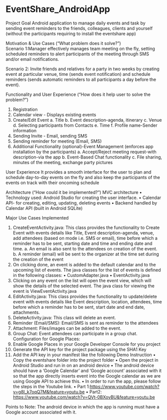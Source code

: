 # EventShare_AndroidApp
Project Goal
Android application to manage daily events and task by sending event reminders to the friends, colleagues, clients and yourself (without the participants requiring to install the eventshare app)

Motivation & Use Cases (“What problem does it solve?”)  
Scenario 1:Manager effectively manages team meeting on the fly, setting scheduled reminders to alert participants of the meeting through SMS and/or email notifications.

Scenario 2: Invite friends and relatives for a party in two weeks by creating event at particular venue, time (sends event notification)  and schedule reminders (sends automatic reminders to all participants a day before the event).

Functionality and User Experience (“How does it help user to solve the problem?”) 
1.	Registration
2.	Calendar view - Displays existing events
3.	Create/Edit Event
a.	Title
b.	Event description-agenda, itinerary
c.	Venue
d.	Selecting participants from Contacts
e.	Time
f.	Profile name-Sender information
4.	Sending Invite - Email, sending SMS
5.	Sending reminder for meeting (Email, SMS)
6.	Additional Functionality (optional)-Event Management (enforces app installation by the participants)
a.	Accept/Reject meeting request-with description-via the app
b.	Event-Based Chat functionality
c.	  File sharing, minutes of the meeting, exchange party pictures

User Experience 
It provides a smooth interface for the user to plan and schedule day-to-day events on the fly and also keep the participants of the events on track with their oncoming schedule

Architecture (“How could it be implemented?”) 
MVC architecture
•	Technology used: Android Studio for creating the user interface. 
•	Calendar API- for creating, editing, updating, deleting events
•	Backend handled by Calendar API (built in Android SQLite)

Major Use Cases Implemented
1.	CreateEventActivity.java: This class provides the functionality to Create Event with events details like Title, Event description-agenda, venue, add attendees (based on mode i.e. SMS or email), time before which a reminder has to be sent, starting date and time and ending date and time.
a.	An email is also sent to the attendees on creation of the event.
b.	A reminder (email) will be sent to the organizer at the time set during the creation of the event
2.	On clicking done, an event is added to the default calendar and to the upcoming list of events. The java classes for the list of events is defined in the following classes:
•	CustomAdapter.java
•	EventActivity.java
3.	Clicking on any event on the list will open the event view, which will show the details of the selected event. The java class for viewing the event is ViewEventActivity.java
4.	EditActivity.java: This class provides the functionality to update/delete event with events details like Event description, location, attendees, time before which a reminder has to be sent, start date and end date, attachments.
5.	DeleteActivity.java: This class will delete an event.
6.	Reminder (Email/SMS): Email/SMS is sent as reminder to the attendees
7.	Attachment: Files/images can be added to the event.
8.	Group Chat: Event attendees can participate in a group chat.
Configuration for Google Places:
1.	Enable Google Places in your Google Developer Console for you project
2.	Generate the API key for the project package using the SHA1 Key
3.	Add the API key in your manifest like the following
<meta-data
    android:name="com.google.android.geo.API_KEY"
    android:value="A43k34FEFfaDFADFSFSD34343DFSFS" />
Demo Instruction
•	Copy the eventshare folder into the project folder
•	Open the project in Android Studio and run in on an android device
•	The android device should have a ‘Google Calendar’ and ‘Google account’ associated with it so that the app directly inserts event into the Google calendar as we are using Google API to achieve this.
•	In order to run the app, please follow the steps in the Youtube link.
•	Part 1:https://www.youtube.com/watch?v=g8I_k7oqQ7M&feature=youtu.be
•	Part2: https://www.youtube.com/watch?v=QVt-0BXovBU&feature=youtu.be

Points to Note:
The android device in which the app is running must have a Google account associated with it.
